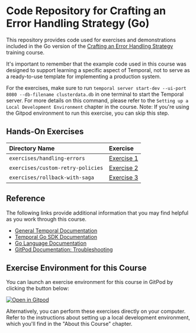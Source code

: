 # Code Repository for Crafting an Error Handling Strategy (Go)

This repository provides code used for exercises and demonstrations
included in the Go version of the
[Crafting an Error Handling Strategy](https://learn.temporal.io/courses/crafting-an-error-handling-strategy)
training course.

It's important to remember that the example code used in this course was designed to support learning a specific aspect of Temporal, not to serve as a ready-to-use template for implementing a production system.

For the exercises, make sure to run `temporal server start-dev --ui-port 8080 --db-filename clusterdata.db` in one terminal to start the Temporal server. For more details on this command, please refer to the `Setting up a Local Development Environment` chapter in the course. Note: If you're using the Gitpod environment to run this exercise, you can skip this step.

## Hands-On Exercises

| Directory Name                        | Exercise                                                    |
| :------------------------------------ | :---------------------------------------------------------- |
| `exercises/handling-errors`           | [Exercise 1](exercises/handling-errors/README.md)           |
| `exercises/custom-retry-policies`     | [Exercise 2](exercises/custom-retry-policies/README.md)     |
| `exercises/rollback-with-saga`        | [Exercise 3](exercises/rollback-with-saga/README.md)        |

## Reference

The following links provide additional information that you may find helpful as you work through this course.

* [General Temporal Documentation](https://docs.temporal.io/)
* [Temporal Go SDK Documentation](https://pkg.go.dev/go.temporal.io/sdk)
* [Go Language Documentation](https://go.dev/doc/)
* [GitPod Documentation: Troubleshooting](https://www.gitpod.io/docs/troubleshooting)

## Exercise Environment for this Course

You can launch an exercise environment for this course in GitPod by
clicking the button below:

[![Open in Gitpod](https://gitpod.io/button/open-in-gitpod.svg)](https://gitpod.io/#https://github.com/temporalio/edu-errors-go-code)

Alternatively, you can perform these exercises directly on your computer. Refer to the instructions about setting up a local development environment, which you'll find in the "About this Course" chapter.
